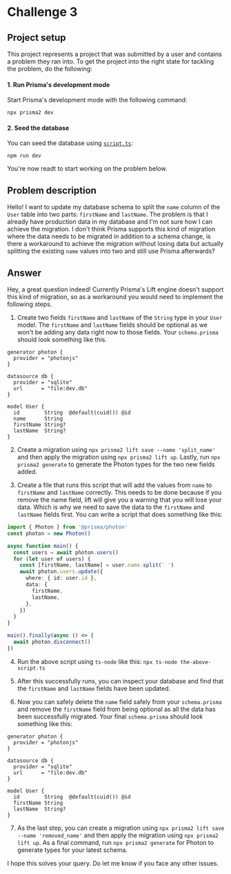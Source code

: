 # Challenge 3

## Project setup

This project represents a project that was submitted by a user and contains a problem they ran into. To get the project into the right state for tackling the problem, do the following:

#### 1. Run Prisma's development mode

Start Prisma's development mode with the following command:

```
npx prisma2 dev
```

#### 2. Seed the database

You can seed the database using [`script.ts`](./script.ts):

```
npm run dev
```

You're now readt to start working on the problem below.

## Problem description

Hello! I want to update my database schema to split the `name` column of the `User` table into two parts: `firstName` and `lastName`. The problem is that I already have production data in my database and I'm not sure how I can achieve the migration. I don't think Prisma supports this kind of migration where the data needs to be migrated in addition to a schema change, is there a workaround to achieve the migration without losing data but actually splitting the existing `name` values into two and still use Prisma afterwards?

## Answer

Hey, a great question indeed! Currently Prisma's Lift engine doesn't support this kind of migration, so as a workaround you would need to implement the following steps.

1. Create two fields `firstName` and `lastName` of the `String` type in your `User` model. The `firstName` and `lastName` fields should be optional as we won't be adding any data right now to those fields. Your `schema.prisma` should look something like this.

```prisma
generator photon {
  provider = "photonjs"
}

datasource db {
  provider = "sqlite"
  url      = "file:dev.db"
}

model User {
  id        String  @default(cuid()) @id
  name      String
  firstName String?
  lastName  String?
}
```

2. Create a migration using `npx prisma2 lift save --name 'split_name'` and then apply the migration using `npx prisma2 lift up`. Lastly, run `npx prisma2 generate` to generate the Photon types for the two new fields added.

3. Create a file that runs this script that will add the values from `name` to `firstName` and `lastName` correctly. This needs to be done because if you remove the name field, lift will give you a warning that you will lose your data. Which is why we need to save the data to the `firstName` and `lastName` fields first. You can write a script that does something like this:

```ts
import { Photon } from '@prisma/photon'
const photon = new Photon()

async function main() {
  const users = await photon.users()
  for (let user of users) {
    const [firstName, lastName] = user.name.split(' ')
    await photon.users.update({
      where: { id: user.id },
      data: {
        firstName,
        lastName,
      },
    })
  }
}

main().finally(async () => {
  await photon.disconnect()
})
```

4. Run the above script using `ts-node` like this: `npx ts-node the-above-script.ts`

5. After this successfully runs, you can inspect your database and find that the `firstName` and `lastName` fields have been updated.

6. Now you can safely delete the `name` field safely from your `schema.prisma` and remove the `firstName` field from being optional as all the data has been successfully migrated. Your final `schema.prisma` should look something like this:

```prisma
generator photon {
  provider = "photonjs"
}

datasource db {
  provider = "sqlite"
  url      = "file:dev.db"
}

model User {
  id        String  @default(cuid()) @id
  firstName String
  lastName  String?
}
```

7. As the last step, you can create a migration using `npx prisma2 lift save --name 'removed_name'` and then apply the migration using `npx prisma2 lift up`. As a final command, run `npx prisma2 generate` for Photon to generate types for your latest schema.

I hope this solves your query. Do let me know if you face any other issues.
